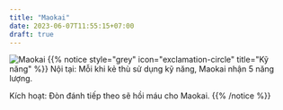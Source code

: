 ```yaml
---
title: "Maokai"
date: 2023-06-07T11:55:15+07:00
draft: true
---
```

![Maokai](https://storage.googleapis.com/www.publish.nocodesites.co.uk/prod/2542/files/7e5af33dbe2d101100cb36df808c735601de6884b90c15e6f4735cd2256ed08f9968c749176cc7b8836faa9709d92f9f237bd6dbbb7e1b7805602ea1941206b9.png)
{{% notice style="grey" icon="exclamation-circle" title="Kỹ năng" %}}
Nội tại: Mỗi khi kẻ thù sử dụng kỹ năng, Maokai nhận 5 năng lượng.

Kích hoạt: Đòn đánh tiếp theo sẽ hồi máu cho Maokai.
{{% /notice %}}